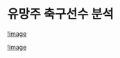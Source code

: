 # 유망주 축구선수 분석
[!image](https://github.com/skdytpq/Project/blob/main/pic/%E1%84%89%E1%85%B3%E1%84%8F%E1%85%B3%E1%84%85%E1%85%B5%E1%86%AB%E1%84%89%E1%85%A3%E1%86%BA%202023-04-09%20%E1%84%8B%E1%85%A9%E1%84%92%E1%85%AE%205.41.09.png)

[!image](https://github.com/skdytpq/Project/blob/main/pic/Bar_Plots_Pivots.png)
